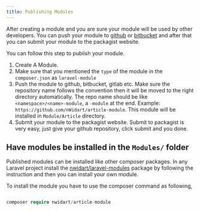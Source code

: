 ```yaml
---
title: Publishing Modules
---
```


After creating a module and you are sure your module will be used by other developers. You can push your module to [github](https://github.com) or [bitbucket](https://bitbucket.org) and after that you can submit your module to the packagist website.

You can follow this step to publish your module.

1. Create A Module.
2. Make sure that you mentioned the `type` of the module in the `composer.json` as `laravel-module` 
3. Push the module to github, bitbucket, gitlab etc. Make sure the repository name follows the convention then it will be moved to the right directory automatically. The repo name should be like `<namespace>/<name>-module`, a `-module` at the end. Example: `https://github.com/nWidart/article-module`. This module will be installed in `Module/Article` directory.
4. Submit your module to the packagist website.
Submit to packagist is very easy, just give your github repository, click submit and you done.

## Have modules be installed in the `Modules/` folder

Published modules can be installed like other composer packages. In any Laravel project install the [nwidart/laravel-modules](https://github.com/nwidart/laravel-modules) package by following the instruction and then you can install your own module. 

To install the module you have to use the composer command as following, 

```php

composer require nwidart/article-module

```
